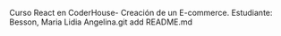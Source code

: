 Curso React en CoderHouse- Creación de un E-commerce.
Estudiante: Besson, Maria Lidia Angelina.git add README.md